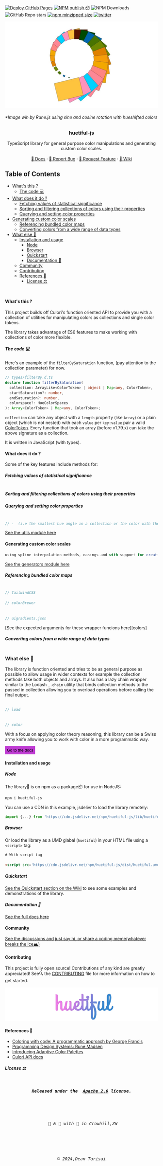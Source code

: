 <style>
  pre,code{
    text-wrap:wrap;
  }
</style>

[![Deploy GitHub Pages](https://github.com/prjctimg/huetiful/actions/workflows/static.yml/badge.svg?branch=main)](https://github.com/prjctimg/huetiful/actions/workflows/static.yml)
[![NPM publish 📦](https://github.com/prjctimg/huetiful/actions/workflows/npm-publish.yml/badge.svg)](https://github.com/prjctimg/huetiful/actions/workflows/npm-publish.yml)
![NPM Downloads](https://img.shields.io/npm/dm/huetiful-js?style=social&logo=npm&link=https%3A%2F%2Fnpmjs.com%2Fpackage%2Fhuetiful-js%20)
![GitHub Repo stars](https://img.shields.io/github/stars/prjctimg/huetiful?style=social&logo=github)
[![npm minzipped size](https://img.shields.io/bundlephobia/minzip/huetiful-js?style=social)](https://bundlephobia.com/package/huetiful-js)
[![twitter](https://img.shields.io/twitter/follow/deantarisai?style=social)](https://twitter.com/deantarisai)

  <p align='center'>
    <img alt="logo" title="sine_cos_rotation" src="./docs/assets/images/logo.png">
  
  </p>
  <h6>*Image wih by Rune.js using sine and cosine rotation with hueshifted colors</h6>
<h3 align='center'>huetiful-js</h3>

<p align='center'>TypeScript library for general purpose color manipulations and generating custom color scales.
<br>
<br>
 <a href="https://prjctimg.github.io/huetiful">📜 Docs</a>
    ·
    <a href="https://github.com/prjctimg/prjctimg/issues/new?template=---bug-report.md">🐞 Report Bug</a>
    ·
    <a href="https://github.com/prjctimg/huetiful/issues/new?template=---feature-request.md">🍩 Request Feature</a>
    ·
    <a href="https://github.com/prjctimg/huetiful/wiki">🧠 Wiki </a>
</p>

## Table of Contents

<!-- @import "[TOC]" {cmd="toc" depthFrom=3 depthTo=6 orderedList=false} -->

<!-- code_chunk_output -->

  - [What's this ?](#whats-this-)
    - [The code :computer:](#the-code-computer)
  - [What does it do ?](#what-does-it-do-)
    - [Fetching values of statistical significance](#fetching-values-of-statistical-significance)
    - [Sorting and filtering collections of colors using their properties](#sorting-and-filtering-collections-of-colors-using-their-properties)
    - [Querying and setting color properties](#querying-and-setting-color-properties)
  - [Generating custom color scales](#generating-custom-color-scales)
    - [Referencing bundled color maps](#referencing-bundled-color-maps)
    - [Converting colors from a wide range of data types](#converting-colors-from-a-wide-range-of-data-types)
- [What else :thinking:](#what-else-thinking)
  - [Installation and usage](#installation-and-usage)
    - [Node](#node)
    - [Browser](#browser)
    - [Quickstart](#quickstart)
    - [Documentation 📜](#documentation-)
  - [Community](#community)
  - [Contributing](#contributing)
  - [References 🔗](#references-)
    - [License ⚖️](#license-️)

<!-- /code_chunk_output -->



 
<br>

#### What's this ?

This project builds off Culori's function oriented API to provide you with a collection of utilities for manipulating colors as collections and single color tokens.

The library takes advantage of ES6 features to make working with collections of color more flexible.

##### The code :computer:
Here's an example of the `filterBySaturation` function, (pay attention to the collection parameter) for now.

``` ts
// types/filterBy.d.ts
declare function filterBySaturation(
  collection: ArrayLike<ColorToken> | object | Map<any, ColorToken>,
  startSaturation?: number,
  endSaturation?: number,
  colorspace?: HueColorSpaces
): Array<ColorToken> | Map<any, ColorToken>;

```

`collection` can take any object with a `length` property (like `Array`) or a plain object (which is not nested) with each `value` per `key:value` pair a valid [ColorToken][colortoken]. Every function that took an array (before v1.79.x) can take the above signature as a collection.


It is written in JavaScript (with types).


#### What does it do ?

Some of the key features include methods for:

##### Fetching values of statistical significance

```js


```

##### Sorting and filtering collections of colors using their properties

##### Querying and setting color properties

```js

// -  (i.e the smallest hue angle in a collection or the color with the smallest hue angle difference against a specified color).

```

 [See the utils module here][converters]

#### Generating custom color scales 

```js
using spline interpolation methods, easings and with support for creating `closed` color scales for cyclic data,[hueshifted palettes][hueshift],paired schemes.
```

[See the generators module here][generators]

##### Referencing bundled color maps

```js

// TailwindCSS

// colorBrewer


// uigradients.json


```
[See the expected arguments for these wrapper funcions here][colors]


##### Converting colors from a wide range of data types

```js


```

### What else :thinking:

The library is function oriented and tries to be as general purpose as possible to allow usage in wider contexts for example the collection methods take both objects and arrays. It also has a lazy chain wrapper similar to the Lodash `_.chain` utility that binds collection methods to the passed in collection allowing you to overload operations before calling the final output.

```js

// load


// color


```

 With a focus on applying color theory reasoning, this library can be a Swiss army knife allowing you to work with color in a more programmatic way.


<a href='https://prjctimg.github.io/huetiful'><button style='padding:6px;background:#bf3cd3;border:0.1px'>Go to the docs</button></a>
 

#### Installation and usage

##### Node

The library🧾 is on npm as a package📦 for use in NodeJS:

```bash
npm i huetiful-js
```

You can use a CDN in this example, jsdelivr to load the library remotely:

```js
import {...} from 'https://cdn.jsdelivr.net/npm/huetiful-js/lib/huetiful.esm.mjs'

```

##### Browser

Or load the library as a UMD glabal (`huetiful`) in your HTML file using a `<script>` tag:

```html
# With script tag

<script src='https://cdn.jsdelivr.net/npm/huetiful-js/dist/huetiful.umd.js'></script>
```

##### Quickstart

[See the Quickstart section on the Wiki](https://github.com/prjctimg/huetiful/wiki/Quickstart-%F0%9F%8F%81) to see some examples and demonstrations of the library.

##### Documentation 📜

[See the full docs here](https://prjctimg.github.io/huetiful)
<br>

#### Community

[See the discussions and just say hi, or share a coding meme(whatever breaks the ice🏔️)](https://github.com/prjctimg/huetiful/discussions)

#### Contributing

This project is fully open source! Contributions of any kind are greatly appreciated! See🔍 the [CONTRIBUTING](./CONTRIBUTING.md) file for more information on how to get started.

<img alt="logo" title="huetiful-js" src="./docs/assets/images/logo_v1.png">

#### References 🔗

- [Coloring with code: A programmatic approach by George Francis][inspiration-post]
- [Programming Design Systems: Rune Madsen][programming-design-systems]
- [Introducing Adaptive Color Palettes][adaptive-palettes-blog]
- [Culori API docs](https://culorijs.org/api/)

##### License ⚖️

 <pre>
 <h5 align='center'>Released under the  <a href="http://www.apache.org/licenses/LICENSE-2.0">Apache 2.0</a> license.</h5>

 <h6 align='center'> 🧪 & 🔬 with 🥃 in Crowhill,ZW</h6>

 <h6 align='center'>© 2024,Dean Tarisai</h6></pre>

[adaptive-palettes-blog]:[https://www.google.com/url?sa=t&source=web&rct=j&opi=89978449&url=https://medium.com/thinking-design/introducing-adaptive-color-palettes-111b5842fc88&ved=2ahUKEwj5xNSuy-6DAxV8REEAHVKaAMwQFnoECB0QAQ&usg=AOvVaw2ufCwph7oofZCFawA0WPr-]
[generators]:[https://prjctimg.github.io/huetiful/generators.html]
[converters]:[https://prjctimg.github.io/huetiful/utils.html]
[programming-design-systems]:[https://www.google.com/url?sa=t&source=web&rct=j&opi=89978449&url=https://programmingdesignsystems.com/&ved=2ahUKEwi42O3hy-6DAxXqV0EAHTmpCqEQFnoECBsQAQ&usg=AOvVaw0l2PlWPxOi8UrhBYO1mc9q]
[inspiration-post]:[https://tympanus.net/codrops/2021/12/07/coloring-with-code-a-programmatic-approach-to-design/]
[colortoken]:[https://prjctimg.github.io/huetiful/types.html#colortoken]
[hueshift]:[https://prjctimg.github.io/huetiful/generators.html#hueshift]

